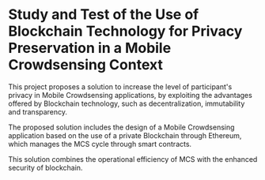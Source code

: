 # Study and Test of the Use of Blockchain Technology for Privacy Preservation in a Mobile Crowdsensing Context
This project proposes a solution to increase the level of participant's privacy in Mobile Crowdsensing applications, by exploiting the advantages offered by Blockchain technology, such as decentralization, immutability and transparency.

The proposed solution includes the design of a Mobile Crowdsensing application based on the use of a private Blockchain through Ethereum, which manages the MCS cycle through smart contracts.

This solution combines the operational efficiency of MCS with the enhanced security of blockchain.
